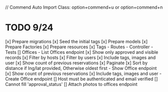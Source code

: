 // Commend
Auto Import Class: option+commend+u or option+commend+n

# TODO 9/24
[x]  Prepare migrations
[x]  Seed the initial tags
[x]  Prepare models
[x]  Prepare Factories
[x]  Prepare resources
[x]  Tags
        - Routes
        - Controller
        - Tests
[]  Offices
        - List Offices endpoint
            [x]  Show only approved and visible records
            [x]  Filter by hosts
            [x]  Filter by users
            [x]  Include tags, images and user
            [x]  Show count of previous reservations
            [x]  Paginate
            [x]  Sort by distance if lng/lat provided, Otherwise oldest first
        - Show Office endpoint
            [x]  Show count of previous reservations
            [x]  Include tags, images and user
        - Create Office endpoint
            []  Host must be authenticated and email verified
            []  Cannot fill 'approval_status'
            []  Attach photos to offices endpoint

